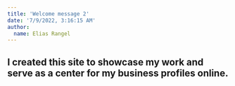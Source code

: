 ```yaml
---
title: 'Welcome message 2'
date: '7/9/2022, 3:16:15 AM'
author:
  name: Elias Rangel
---
```


## I created this site to showcase my work and serve as a center for my business profiles online.
